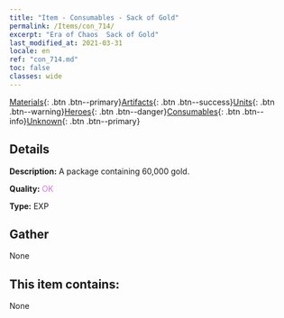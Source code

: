 ```yaml
---
title: "Item - Consumables - Sack of Gold"
permalink: /Items/con_714/
excerpt: "Era of Chaos  Sack of Gold"
last_modified_at: 2021-03-31
locale: en
ref: "con_714.md"
toc: false
classes: wide
---
```

 [Materials](/Items/){: .btn .btn--primary}[Artifacts](/Items/Artifacts/){: .btn .btn--success}[Units](/Items/Units/){: .btn .btn--warning}[Heroes](/Items/Heroes/){: .btn .btn--danger}[Consumables](/Items/Consumables/){: .btn .btn--info}[Unknown](/Items/Unknown/){: .btn .btn--primary}

## Details
 **Description:** A package containing 60,000 gold.

 **Quality:** <span style="color: #DA70D6">OK</span>

 **Type:** EXP

## Gather

  None

## This item contains:

  None

